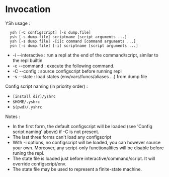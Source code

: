 
# Invocation

YSh usage :

```
  ysh [-C configscript] [-s dump.file]
  ysh [-s dump.file] scriptname [script arguments ...]
  ysh [-s dump.file] -[i]c command [command arguments ...]
  ysn [-s dump.file] [-i] scriptname [script arguments ...]
```

- -i --interactive : run a repl at the end of the command/script, similar to the repl builtin
- -c --command : execute the following command.
- -C --config : source configscript before running repl
- -s --state : load states (env/vars/funcs/aliases ...) from dump.file

Config script naming (in priority order) :
- `[install dir]/yshrc`
- `$HOME/.yshrc`
- `$(pwd)/.yshrc`

Notes :

- In the first form, the default configscript will be loaded (see 'Config script naming' above) if -C is not present.
- The last three forms can't load any configscript
- With -i options, no configscript will be loaded, you can however source your own. Moreover, any script-only functionalities will be disable before runing the repl.
- The state file is loaded just before interactive/command/script. It will override configscript/env.
- The state file may be used to represent a finite-state machine.

